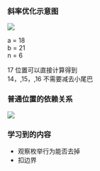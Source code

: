 ### 斜率优化示意图
![](https://pic.zaqbest.com/i/2022/05/09/6278b437db3b7.png)

a = 18  
b = 21  
n = 6

17 位置可以直接计算得到  
14，,15，,16 不需要减去小尾巴

### 普通位置的依赖关系
![](https://pic.zaqbest.com/i/2022/06/09/62a15f4e34e29.png)

### 学习到的内容
 - 观察枚举行为能否去掉
 - 扣边界